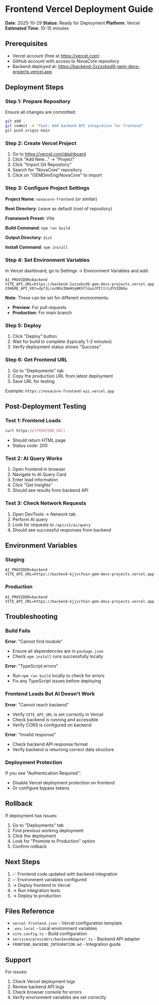 # Frontend Vercel Deployment Guide

**Date**: 2025-10-29
**Status**: Ready for Deployment
**Platform**: Vercel
**Estimated Time**: 10-15 minutes

## Prerequisites

- Vercel account (free at https://vercel.com)
- GitHub account with access to NovaCore repository
- Backend deployed at: https://backend-2xzzobsd9-gem-devs-projects.vercel.app

## Deployment Steps

### Step 1: Prepare Repository

Ensure all changes are committed:

```bash
git add .
git commit -m "feat: Add backend API integration for frontend"
git push origin main
```

### Step 2: Create Vercel Project

1. Go to https://vercel.com/dashboard
2. Click "Add New..." → "Project"
3. Click "Import Git Repository"
4. Search for "NovaCore" repository
5. Click on "GEMDevEng/NovaCore" to import

### Step 3: Configure Project Settings

**Project Name**: `novacore-frontend` (or similar)

**Root Directory**: Leave as default (root of repository)

**Framework Preset**: Vite

**Build Command**: `npm run build`

**Output Directory**: `dist`

**Install Command**: `npm install`

### Step 4: Set Environment Variables

In Vercel dashboard, go to Settings → Environment Variables and add:

```
AI_PROVIDER=backend
VITE_API_URL=https://backend-2xzzobsd9-gem-devs-projects.vercel.app
COHERE_API_KEY=dyfJLrucN9sINeHUyWKhflGuoJPIltrLdYVZdA9u
```

**Note**: These can be set for different environments:
- **Preview**: For pull requests
- **Production**: For main branch

### Step 5: Deploy

1. Click "Deploy" button
2. Wait for build to complete (typically 1-2 minutes)
3. Verify deployment status shows "Success"

### Step 6: Get Frontend URL

1. Go to "Deployments" tab
2. Copy the production URL from latest deployment
3. Save URL for testing

Example: `https://novacore-frontend-xyz.vercel.app`

## Post-Deployment Testing

### Test 1: Frontend Loads

```bash
curl https://[FRONTEND_URL]
```

- Should return HTML page
- Status code: 200

### Test 2: AI Query Works

1. Open frontend in browser
2. Navigate to AI Query Card
3. Enter lead information
4. Click "Get Insights"
5. Should see results from backend API

### Test 3: Check Network Requests

1. Open DevTools → Network tab
2. Perform AI query
3. Look for requests to `/api/v1/ai/query`
4. Should see successful responses from backend

## Environment Variables

### Staging
```
AI_PROVIDER=backend
VITE_API_URL=https://backend-kjjvcfoin-gem-devs-projects.vercel.app
```

### Production
```
AI_PROVIDER=backend
VITE_API_URL=https://backend-kjjvcfoin-gem-devs-projects.vercel.app
```

## Troubleshooting

### Build Fails

**Error**: "Cannot find module"
- Ensure all dependencies are in `package.json`
- Check `npm install` runs successfully locally

**Error**: "TypeScript errors"
- Run `npm run build` locally to check for errors
- Fix any TypeScript issues before deploying

### Frontend Loads But AI Doesn't Work

**Error**: "Cannot reach backend"
- Verify `VITE_API_URL` is set correctly in Vercel
- Check backend is running and accessible
- Verify CORS is configured on backend

**Error**: "Invalid response"
- Check backend API response format
- Verify backend is returning correct data structure

### Deployment Protection

If you see "Authentication Required":
- Disable Vercel deployment protection on frontend
- Or configure bypass tokens

## Rollback

If deployment has issues:

1. Go to "Deployments" tab
2. Find previous working deployment
3. Click the deployment
4. Look for "Promote to Production" option
5. Confirm rollback

## Next Steps

1. ✅ Frontend code updated with backend integration
2. ✅ Environment variables configured
3. → Deploy frontend to Vercel
4. → Run integration tests
5. → Deploy to production

## Files Reference

- `vercel-frontend.json` - Vercel configuration template
- `.env.local` - Local environment variables
- `vite.config.ts` - Build configuration
- `services/providers/backendAdapter.ts` - Backend API adapter
- `FRONTEND_BACKEND_INTEGRATION.md` - Integration guide

## Support

For issues:
1. Check Vercel deployment logs
2. Review backend API logs
3. Check browser console for errors
4. Verify environment variables are set correctly

